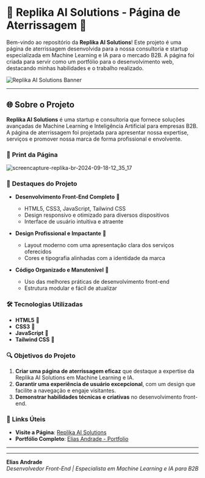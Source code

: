 # 🌟 **Replika AI Solutions - Página de Aterrissagem** 🌟

Bem-vindo ao repositório da **Replika AI Solutions**! Este projeto é uma página de aterrissagem desenvolvida para a nossa consultoria e startup especializada em Machine Learning e IA para o mercado B2B. A página foi criada para servir como um portfólio para o desenvolvimento web, destacando minhas habilidades e o trabalho realizado.

![Replika AI Solutions Banner](https://img.shields.io/badge/Replika%20AI%20Solutions-%F0%9F%92%BB%20Machine%20Learning%20%26%20AI%20Consulting-blue)

---

## 🌐 **Sobre o Projeto**

**Replika AI Solutions** é uma startup e consultoria que fornece soluções avançadas de Machine Learning e Inteligência Artificial para empresas B2B. A página de aterrissagem foi projetada para apresentar nossa expertise, serviços e promover nossa marca de forma profissional e envolvente.

### 📸 **Print da Página**

![screencapture-replika-br-2024-09-18-12_35_17](https://github.com/user-attachments/assets/c19903ec-16c1-487f-90bd-ed3db13cb453)

### 🚀 **Destaques do Projeto**

- **Desenvolvimento Front-End Completo** 🎨
  - HTML5, CSS3, JavaScript, Tailwind CSS
  - Design responsivo e otimizado para diversos dispositivos
  - Interface de usuário intuitiva e atraente
  
- **Design Profissional e Impactante** 💼
  - Layout moderno com uma apresentação clara dos serviços oferecidos
  - Cores e tipografia alinhadas com a identidade da marca

- **Código Organizado e Manutenível** 📝
  - Uso das melhores práticas de desenvolvimento front-end
  - Estrutura modular e fácil de atualizar

### 🛠️ **Tecnologias Utilizadas**

- **HTML5** 📄
- **CSS3** 🎨
- **JavaScript** 🔧
- **Tailwind CSS** 🌟

### 🔍 **Objetivos do Projeto**

1. **Criar uma página de aterrissagem eficaz** que destaque a expertise da Replika AI Solutions em Machine Learning e IA.
2. **Garantir uma experiência de usuário excepcional**, com um design que facilite a navegação e engaje visitantes.
3. **Demonstrar habilidades técnicas e criativas** no desenvolvimento front-end.

### 🔗 **Links Úteis**

- **Visite a Página**: [Replika AI Solutions](http://www.replikaaisolutions.com)
- **Portfólio Completo**: [Elias Andrade - Portfolio](http://www.eleiasandrade.com.br/portfolio)

---

---

**Elias Andrade**  
*Desenvolvedor Front-End | Especialista em Machine Learning e IA para B2B*

